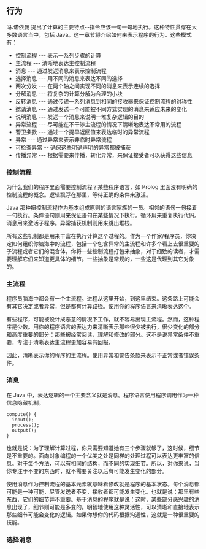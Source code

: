 ## 行为

冯.诺依曼 提出了计算的主要特点--指令应该一句一句地执行。这种特性贯穿在大多数语言当中，包括 Java。这一章节将介绍如何来表示程序的行为。这些模式有：

+ 控制流程 --- 表示一系列步骤的计算
+ 主流程   --- 清晰地表达主控制流程
+ 消息	--- 通过发送消息来表示控制流程
+ 选择消息 --- 用不同的消息来表达不同的选择
+ 两次分发 --- 在两个轴之间实现不同的消息来表示连续的选择
+ 分解消息 --- 将复杂的计算分解为合理的小块
+ 反转消息 --- 通过传递一系列消息到相同的接收器来保证控制流程的对称性
+ 邀请消息 --- 通过发送一个可能被不同方式实现的消息来适应未来的变化
+ 说明消息 --- 发送一个消息来说明一堆复杂逻辑的目的
+ 异常流程 --- 尽可能在不干涉主流程的情况下清晰地表达不常用的流程
+ 警卫条款 --- 通过一个提早返回值来表达临时的异常流程
+ 异常    --- 通过异常来表示非临时异常流程
+ 可检查异常 -- 确保这些明确声明的异常都被捕获
+ 传播异常 --- 根据需要来传播，转化异常，来保证接受者可以获得这些信息

### 控制流程

为什么我们的程序里面需要控制流程？某些程序语言，如 Prolog 里面没有明确的控制流程的概念。逻辑飘浮在那里，等待正确的条件来激活。

Java 那种把控制流程作为基本组成原则的语言家族的一员。相邻的语句一句接着一句执行。条件语句则用来保证语句在某些情况下执行。循环用来重复执行代码。消息用来激活子程序。异常捕获机制则用来跳出堆栈。

所有这些机制都是用来丰富在执行计算这个过程的。作为一个作家/程序员，你决定如何组织你脑海中的流程，包括一个包含异常的主流程和许多个看上去很重要的子流程或者它们的混合体。你将一些控制流程打包来抽象，对于细致的读者，才需要理解它们来知道更具体的细节。一些抽象是常规的，一些这是代理到其它对象的。

### 主流程

程序员脑海中都会有一个主流程。进程从这里开始，到这里结束。这条路上可能会有其它决定或者异常，但是都有计算路径。使用你的程序语言来清晰表达这个。

有些程序，可能被设计成恶意的情况下工作，就不容易出现主流程。然而，这种程序是少数。用你的程序语言的表达力来清晰表示那些很少被执行，很少变化的部分和高度重要的部分：那些被经常阅读，理解和修改的部分。这不是说异常条件不重要，专注于清晰表达主流程更加容易有回报。

因此，清晰表示你的程序的主流程。使用异常和警告条款来表示不正常或者错误条件。

### 消息

在 Java 中，表达逻辑的一个主要含义就是消息。程序语言使用程序调用作为一种信息隐藏机制。

	compute() {
	  input();
	  process();
	  output();
	}

也就是说：为了理解计算过程，你只需要知道她有三个步骤就够了，这时候，细节是不重要的。面向对象编程的一个优美之处是同样的处理过程可以表达更丰富的信息。对于每个方法，可以有相同的结构，而不同的实现细节。所以，对你来说，当你专注于不变的东西时，就不需要关注以后有可能发生变化的部分。

使用消息作为控制流程的基本元素就意味着修改就是程序的基本状态。每个消息都可能是一种可能，尽管发送者不变，接收者都可能发生变化。也就是说：那里有些东西，它们的细节并不重要。基于消息的程序就是说：这时，某些部分感兴趣的消息出现了，细节则可能是多变的。明智地使用这种灵活性，可以清晰和直接地表示那些细节可能会变化的逻辑。如果你想你的代码根据沟通性，这就是一种很重要的技能。

### 选择消息
















